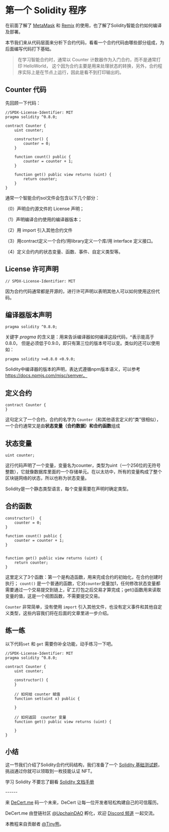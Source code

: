 # 第一个 Solidity 程序

在前面了解了 [MetaMask](https://decert.me/tutorial/solidity/tools/metamask/) 和 [Remix](https://decert.me/tutorial/solidity/tools/remix) 的使用，也了解了Solidity智能合约如何编译及部署。


本节我们来从代码层面来分析下合约代码，看看一个合约代码由哪些部分组成，为后面编写代码打下基础。

> 在学习智能合约时，通常以 Counter 计数器作为入门合约，而不是通常打印 HelloWorld， 这个因为合约主要是用来处理状态的转换，另外，合约程序实际上是在节点上运行，因此是看不到打印输出的。

## Counter 代码
先回顾一下代码：

```
//SPDX-License-Identifier: MIT
pragma solidity ^0.8.0;
 
contract Counter {
    uint counter;
    
    constructor() {
        counter = 0;
    }
    
    function count() public {
        counter = counter + 1;
    }
    
    function get() public view returns (uint) {
        return counter;
    }
}
```

 通常一个智能合约sol文件会包含以下几个部分：

（0）声明合约源文件的 License 声明；

（1）声明编译合约使用的编译器版本；

（2）用 import 引入其他合约文件

（3）用contract定义一个合约/用library定义一个库/用 interface 定义接口。

（4）定义合约内的状态变量、函数、事件、自定义类型等。



## License 许可声明

```
// SPDX-License-Identifier: MIT
```



因为合约代码通常都是开源的，进行许可声明以表明其他人可以如何使用这份代码。



##  编译器版本声明

```
pragma solidity ^0.8.0;
```

关键字 *pragma* 的含义是：用来告诉编译器如何编译这段代码，^表示能高于0.8.0， 但是必须低于0.9.0，即只有第三位的版本号可以变。类似的还可以使用如：

```
pragma solidity >=0.8.0 <0.9.0;
```

Solidity中编译器的版本的声明，表达式遵循npm版本语义，可以参考 https://docs.npmjs.com/misc/semver。

## 定义合约

```
contract Counter {
}
```

这句定义了一个合约，合约的名字为 `Counter`（和其他语言定义的“类”很相似）， 一个合约通常又是由**状态变量（合约数据）**和**合约函数**组成

## 状态变量

```
uint counter;
```

这行代码声明了一个变量，变量名为counter，类型为uint（一个256位的无符号整数），它就像数据库里面的一个存储单元。在以太坊中，所有的变量构成了整个区块链网络的状态，所以也称为状态变量。

Solidity是一个静态类型语言，每个变量需要在声明时确定类型。



## 合约函数

```solidity
constructor()  {
    counter = 0;
}

function count() public {
    counter = counter + 1;
}


function get() public view returns (uint) {
    return counter;
}
```

这里定义了3个函数：第一个是构造函数，用来完成合约的初始化，在合约创建时执行； `count()` 是一个普通的函数，它对`counter`变量加1，任何修改状态变量都需要通过一个交易提交到链上，矿工打包之后交易才算完成；get()函数用来读取变量的值，这是一个视图函数，不需要提交交易。



`Counter` 非常简单，没有使用 `import` 引入其他文件，也没有定义事件和其他自定义类型，这些内容我们将在后面的文章里进一步介绍。


## 练一练

以下代码`set` 和 `get` 需要你补全功能，动手练习一下吧。

```SolidityEditor
//SPDX-License-Identifier: MIT
pragma solidity ^0.8.0;

contract Counter {
    uint counter;
    
    constructor() {
    }
    
    // 如何给 counter 赋值
    function set(uint x) public {
        
    }
     
    // 如何返回  counter 变量
    function get() public view returns (uint) {
        
    }
}
```



## 小结

这一节我们介绍了Solidity合约代码结构，我们准备了一个 [Solidity 基础测试题](https://decert.me/quests/10002)，挑战通过你就可以领取到一枚技能认证 NFT。 

学习 Solidity 不要忘了翻看 [Solidity 文档手册](https://learnblockchain.cn/docs/solidity/)

\------

来 [DeCert.me](https://decert.me/quests/10003) 码一个未来，DeCert 让每一位开发者轻松构建自己的可信履历。


DeCert.me 由登链社区 [@UpchainDAO](https://twitter.com/upchaindao) 孵化，欢迎 [Discord 频道](https://discord.com/invite/kuSZHftTqe) 一起交流。

本教程来自贡献者 [@Tiny熊](https://twitter.com/tinyxiong_eth)。



